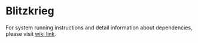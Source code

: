 # Blitzkrieg

For system running instructions and detail information about dependencies, please visit [wiki link](https://github.com/airavata-courses/Blitzkrieg/wiki/Weather-App).  
